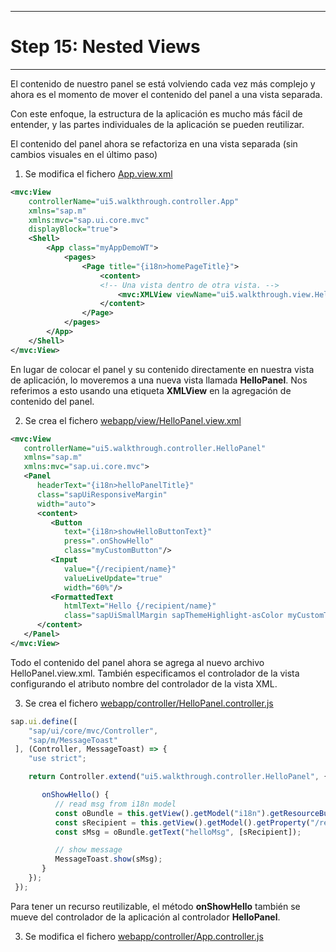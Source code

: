 ************************************
# Step 15: Nested Views
************************************

El contenido de nuestro panel se está volviendo cada vez más complejo y ahora es el momento de mover el contenido del panel a una vista separada.


Con este enfoque, la estructura de la aplicación es mucho más fácil de entender,
y las partes individuales de la aplicación se pueden reutilizar.

El contenido del panel ahora se refactoriza en una vista separada 
(sin cambios visuales en el último paso)


1. Se modifica el fichero [App.view.xml](webapp/view/App.view.xml)

``` XML
<mvc:View
	controllerName="ui5.walkthrough.controller.App"
	xmlns="sap.m"
	xmlns:mvc="sap.ui.core.mvc"
	displayBlock="true">
	<Shell>
		<App class="myAppDemoWT">
			<pages>
				<Page title="{i18n>homePageTitle}">
					<content>
					<!-- Una vista dentro de otra vista. -->
						<mvc:XMLView viewName="ui5.walkthrough.view.HelloPanel"/>
					</content>
				</Page>
			</pages>
		</App>
	</Shell>
</mvc:View>

```


En lugar de colocar el panel y su contenido directamente en nuestra vista de aplicación, 
lo moveremos a una nueva vista llamada **HelloPanel**. 
Nos referimos a esto usando una etiqueta **XMLView** en la agregación de contenido del panel.


2. Se crea el fichero [webapp/view/HelloPanel.view.xml](webapp/view/HelloPanel.view.xml)

``` XML
<mvc:View
   controllerName="ui5.walkthrough.controller.HelloPanel"
   xmlns="sap.m"
   xmlns:mvc="sap.ui.core.mvc">
   <Panel
      headerText="{i18n>helloPanelTitle}"
      class="sapUiResponsiveMargin"
      width="auto">
      <content>
         <Button
            text="{i18n>showHelloButtonText}"
            press=".onShowHello"
            class="myCustomButton"/>
         <Input
            value="{/recipient/name}"
            valueLiveUpdate="true"
            width="60%"/>
         <FormattedText
            htmlText="Hello {/recipient/name}"
            class="sapUiSmallMargin sapThemeHighlight-asColor myCustomText"/>
      </content>
   </Panel>
</mvc:View>
```

Todo el contenido del panel ahora se agrega al nuevo archivo HelloPanel.view.xml. 
También especificamos el controlador de la vista configurando el atributo nombre del controlador de la vista XML. 

3. Se crea el fichero [webapp/controller/HelloPanel.controller.js](webapp/controller/HelloPanel.controller.js)


``` js
sap.ui.define([
    "sap/ui/core/mvc/Controller",
    "sap/m/MessageToast"
 ], (Controller, MessageToast) => {
    "use strict";

    return Controller.extend("ui5.walkthrough.controller.HelloPanel", {

       onShowHello() {
          // read msg from i18n model
          const oBundle = this.getView().getModel("i18n").getResourceBundle();
          const sRecipient = this.getView().getModel().getProperty("/recipient/name");
          const sMsg = oBundle.getText("helloMsg", [sRecipient]);

          // show message
          MessageToast.show(sMsg);
       }
    });
 });
```


Para tener un recurso reutilizable, el método **onShowHello** también se mueve del controlador de la aplicación al controlador **HelloPanel**.


3. Se modifica el fichero [webapp/controller/App.controller.js](webapp/controller/App.controller.js)